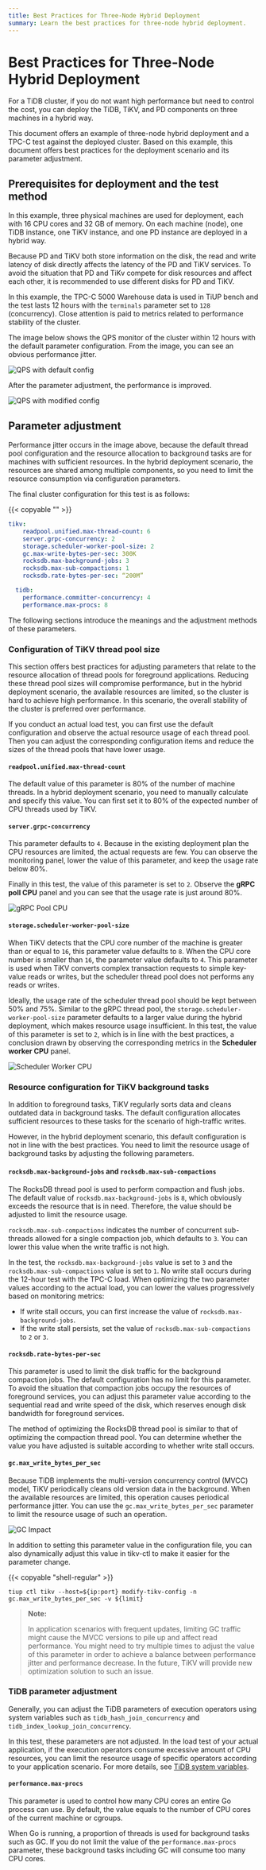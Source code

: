 ```yaml
---
title: Best Practices for Three-Node Hybrid Deployment
summary: Learn the best practices for three-node hybrid deployment.
---
```


# Best Practices for Three-Node Hybrid Deployment

For a TiDB cluster, if you do not want high performance but need to control the cost, you can deploy the TiDB, TiKV, and PD components on three machines in a hybrid way.

This document offers an example of three-node hybrid deployment and a TPC-C test against the deployed cluster. Based on this example, this document offers best practices for the deployment scenario and its parameter adjustment.

## Prerequisites for deployment and the test method

In this example, three physical machines are used for deployment, each with 16 CPU cores and 32 GB of memory. On each machine (node), one TiDB instance, one TiKV instance, and one PD instance are deployed in a hybrid way.

Because PD and TiKV both store information on the disk, the read and write latency of disk directly affects the latency of the PD and TiKV services. To avoid the situation that PD and TiKv compete for disk resources and affect each other, it is recommended to use different disks for PD and TiKV.

In this example, the TPC-C 5000 Warehouse data is used in TiUP bench and the test lasts 12 hours with the `terminals` parameter set to `128` (concurrency). Close attention is paid to metrics related to performance stability of the cluster.

The image below shows the QPS monitor of the cluster within 12 hours with the default parameter configuration. From the image, you can see an obvious performance jitter.

![QPS with default config](/media/best-practices/three-nodes-default-config-qps.png)

After the parameter adjustment, the performance is improved.

![QPS with modified config](/media/best-practices/three-nodes-final-config-qps.png)

## Parameter adjustment

Performance jitter occurs in the image above, because the default thread pool configuration and the resource allocation to background tasks are for machines with sufficient resources. In the hybrid deployment scenario, the resources are shared among multiple components, so you need to limit the resource consumption via configuration parameters.

The final cluster configuration for this test is as follows:

{{< copyable "" >}}

```yaml
tikv:
    readpool.unified.max-thread-count: 6
    server.grpc-concurrency: 2
    storage.scheduler-worker-pool-size: 2
    gc.max-write-bytes-per-sec: 300K
    rocksdb.max-background-jobs: 3
    rocksdb.max-sub-compactions: 1
    rocksdb.rate-bytes-per-sec: “200M”

  tidb:
    performance.committer-concurrency: 4
    performance.max-procs: 8
```

The following sections introduce the meanings and the adjustment methods of these parameters.

### Configuration of TiKV thread pool size

This section offers best practices for adjusting parameters that relate to the resource allocation of thread pools for foreground applications. Reducing these thread pool sizes will compromise performance, but in the hybrid deployment scenario, the available resources are limited, so the cluster is hard to achieve high performance. In this scenario, the overall stability of the cluster is preferred over performance.

If you conduct an actual load test, you can first use the default configuration and observe the actual resource usage of each thread pool. Then you can adjust the corresponding configuration items and reduce the sizes of the thread pools that have lower usage.

#### `readpool.unified.max-thread-count`

The default value of this parameter is 80% of the number of machine threads. In a hybrid deployment scenario, you need to manually calculate and specify this value. You can first set it to 80% of the expected number of CPU threads used by TiKV.

#### `server.grpc-concurrency`

This parameter defaults to `4`. Because in the existing deployment plan the CPU resources are limited, the actual requests are few. You can observe the monitoring panel, lower the value of this parameter, and keep the usage rate below 80%.

Finally in this test, the value of this parameter is set to `2`. Observe the **gRPC poll CPU** panel and you can see that the usage rate is just around 80%.

![gRPC Pool CPU](/media/best-practices/three-nodes-grpc-pool-usage.png)

#### `storage.scheduler-worker-pool-size`

When TiKV detects that the CPU core number of the machine is greater than or equal to `16`, this parameter value defaults to `8`. When the CPU core number is smaller than `16`, the parameter value defaults to `4`. This parameter is used when TiKV converts complex transaction requests to simple key-value reads or writes, but the scheduler thread pool does not performs any reads or writes.

Ideally, the usage rate of the scheduler thread pool should be kept between 50% and 75%. Similar to the gRPC thread pool, the `storage.scheduler-worker-pool-size` parameter defaults to a larger value during the hybrid deployment, which makes resource usage insufficient. In this test, the value of this parameter is set to `2`, which is in line with the best practices, a conclusion drawn by observing the corresponding metrics in the **Scheduler worker CPU** panel.

![Scheduler Worker CPU](/media/best-practices/three-nodes-scheduler-pool-usage.png)

### Resource configuration for TiKV background tasks

In addition to foreground tasks, TiKV regularly sorts data and cleans outdated data in background tasks. The default configuration allocates sufficient resources to these tasks for the scenario of high-traffic writes.

However, in the hybrid deployment scenario, this default configuration is not in line with the best practices. You need to limit the resource usage of background tasks by adjusting the following parameters.

#### `rocksdb.max-background-jobs` and `rocksdb.max-sub-compactions`

The RocksDB thread pool is used to perform compaction and flush jobs. The default value of `rocksdb.max-background-jobs` is `8`, which obviously exceeds the resource that is in need. Therefore, the value should be adjusted to limit the resource usage.

`rocksdb.max-sub-compactions` indicates the number of concurrent sub-threads allowed for a single compaction job, which defaults to `3`. You can lower this value when the write traffic is not high.

In the test, the `rocksdb.max-background-jobs` value is set to `3` and the `rocksdb.max-sub-compactions` value is set to `1`. No write stall occurs during the 12-hour test with the TPC-C load. When optimizing the two parameter values according to the actual load, you can lower the values progressively based on monitoring metrics:

* If write stall occurs, you can first increase the value of `rocksdb.max-background-jobs`.
* If the write stall persists, set the value of `rocksdb.max-sub-compactions` to `2` or `3`.

#### `rocksdb.rate-bytes-per-sec`

This parameter is used to limit the disk traffic for the background compaction jobs. The default configuration has no limit for this parameter. To avoid the situation that compaction jobs occupy the resources of foreground services, you can adjust this parameter value according to the sequential read and write speed of the disk, which reserves enough disk bandwidth for foreground services.

The method of optimizing the RocksDB thread pool is similar to that of optimizing the compaction thread pool. You can determine whether the value you have adjusted is suitable according to whether write stall occurs.

#### `gc.max_write_bytes_per_sec`

Because TiDB implements the multi-version concurrency control (MVCC) model, TiKV periodically cleans old version data in the background. When the available resources are limited, this operation causes periodical performance jitter. You can use the `gc.max_write_bytes_per_sec` parameter to limit the resource usage of such an operation.

![GC Impact](/media/best-practices/three-nodes-gc-impact.png)

In addition to setting this parameter value in the configuration file, you can also dynamically adjust this value in tikv-ctl to make it easier for the parameter change.

{{< copyable "shell-regular" >}}

```shell
tiup ctl tikv --host=${ip:port} modify-tikv-config -n gc.max_write_bytes_per_sec -v ${limit}
```

> **Note:**
>
> In application scenarios with frequent updates, limiting GC traffic might cause the MVCC versions to pile up and affect read performance. You might need to try multiple times to adjust the value of this parameter in order to achieve a balance between performance jitter and performance decrease. In the future, TiKV will provide new optimization solution to such an issue.

### TiDB parameter adjustment

Generally, you can adjust the TiDB parameters of execution operators using system variables such as `tidb_hash_join_concurrency` and `tidb_index_lookup_join_concurrency`.

In this test, these parameters are not adjusted. In the load test of your actual application, if the execution operators consume excessive amount of CPU resources, you can limit the resource usage of specific operators according to your application scenario. For more details, see [TiDB system variables](/system-variables.md).

#### `performance.max-procs`

This parameter is used to control how many CPU cores an entire Go process can use. By default, the value equals to the number of CPU cores of the current machine or cgroups.

When Go is running, a proportion of threads is used for background tasks such as GC. If you do not limit the value of the `performance.max-procs` parameter, these background tasks including GC will consume too many CPU cores.
